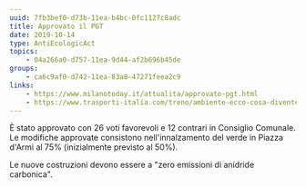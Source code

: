 ```yaml
---
uuid: 7fb3bef0-d73b-11ea-b4bc-0fc1127c8adc
title: Approvato il PGT
date: 2019-10-14
type: AntiEcologicAct
topics:
    - 04a266a0-d757-11ea-9d44-af2b696b45de
groups:
    - ca6c9af0-d742-11ea-83a8-47271feea2c9
links:
    - https://www.milanotoday.it/attualita/approvato-pgt.html
    - https://www.trasporti-italia.com/treno/ambiente-ecco-cosa-diventeranno-gli-scali-ferroviari-di-milano/41555
---
```


È stato approvato con 26 voti favorevoli e 12 contrari in Consiglio Comunale.
Le modifiche approvate consistono nell'innalzamento del verde in Piazza d'Armi al 75% (inizialmente previsto al 50%).

Le nuove costruzioni devono essere a "zero emissioni di anidride carbonica".